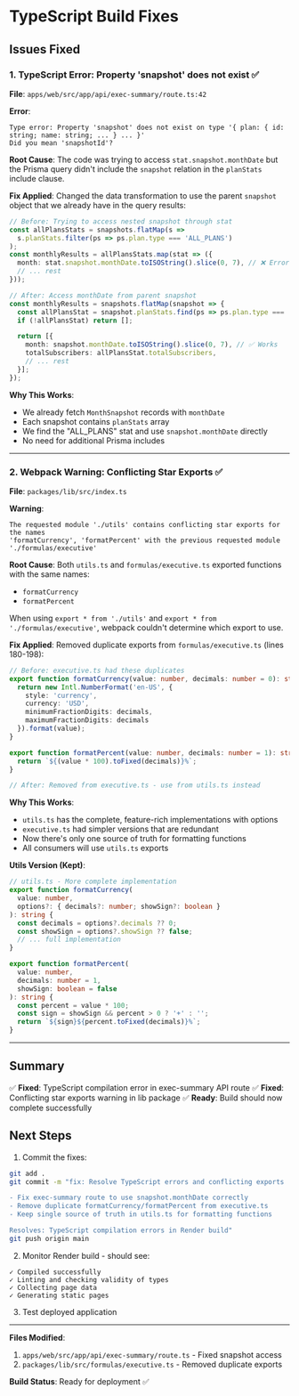 # TypeScript Build Fixes

## Issues Fixed

### 1. TypeScript Error: Property 'snapshot' does not exist ✅

**File**: `apps/web/src/app/api/exec-summary/route.ts:42`

**Error**:
```
Type error: Property 'snapshot' does not exist on type '{ plan: { id: string; name: string; ... } ... }'
Did you mean 'snapshotId'?
```

**Root Cause**:
The code was trying to access `stat.snapshot.monthDate` but the Prisma query didn't include the `snapshot` relation in the `planStats` include clause.

**Fix Applied**:
Changed the data transformation to use the parent `snapshot` object that we already have in the query results:

```typescript
// Before: Trying to access nested snapshot through stat
const allPlansStats = snapshots.flatMap(s =>
  s.planStats.filter(ps => ps.plan.type === 'ALL_PLANS')
);
const monthlyResults = allPlansStats.map(stat => ({
  month: stat.snapshot.monthDate.toISOString().slice(0, 7), // ❌ Error
  // ... rest
}));

// After: Access monthDate from parent snapshot
const monthlyResults = snapshots.flatMap(snapshot => {
  const allPlansStat = snapshot.planStats.find(ps => ps.plan.type === 'ALL_PLANS');
  if (!allPlansStat) return [];

  return [{
    month: snapshot.monthDate.toISOString().slice(0, 7), // ✅ Works
    totalSubscribers: allPlansStat.totalSubscribers,
    // ... rest
  }];
});
```

**Why This Works**:
- We already fetch `MonthSnapshot` records with `monthDate`
- Each snapshot contains `planStats` array
- We find the "ALL_PLANS" stat and use `snapshot.monthDate` directly
- No need for additional Prisma includes

---

### 2. Webpack Warning: Conflicting Star Exports ✅

**File**: `packages/lib/src/index.ts`

**Warning**:
```
The requested module './utils' contains conflicting star exports for the names
'formatCurrency', 'formatPercent' with the previous requested module './formulas/executive'
```

**Root Cause**:
Both `utils.ts` and `formulas/executive.ts` exported functions with the same names:
- `formatCurrency`
- `formatPercent`

When using `export * from './utils'` and `export * from './formulas/executive'`, webpack couldn't determine which export to use.

**Fix Applied**:
Removed duplicate exports from `formulas/executive.ts` (lines 180-198):

```typescript
// Before: executive.ts had these duplicates
export function formatCurrency(value: number, decimals: number = 0): string {
  return new Intl.NumberFormat('en-US', {
    style: 'currency',
    currency: 'USD',
    minimumFractionDigits: decimals,
    maximumFractionDigits: decimals
  }).format(value);
}

export function formatPercent(value: number, decimals: number = 1): string {
  return `${(value * 100).toFixed(decimals)}%`;
}

// After: Removed from executive.ts - use from utils.ts instead
```

**Why This Works**:
- `utils.ts` has the complete, feature-rich implementations with options
- `executive.ts` had simpler versions that are redundant
- Now there's only one source of truth for formatting functions
- All consumers will use `utils.ts` exports

**Utils Version (Kept)**:
```typescript
// utils.ts - More complete implementation
export function formatCurrency(
  value: number,
  options?: { decimals?: number; showSign?: boolean }
): string {
  const decimals = options?.decimals ?? 0;
  const showSign = options?.showSign ?? false;
  // ... full implementation
}

export function formatPercent(
  value: number,
  decimals: number = 1,
  showSign: boolean = false
): string {
  const percent = value * 100;
  const sign = showSign && percent > 0 ? '+' : '';
  return `${sign}${percent.toFixed(decimals)}%`;
}
```

---

## Summary

✅ **Fixed**: TypeScript compilation error in exec-summary API route
✅ **Fixed**: Conflicting star exports warning in lib package
✅ **Ready**: Build should now complete successfully

## Next Steps

1. Commit the fixes:
```bash
git add .
git commit -m "fix: Resolve TypeScript errors and conflicting exports

- Fix exec-summary route to use snapshot.monthDate correctly
- Remove duplicate formatCurrency/formatPercent from executive.ts
- Keep single source of truth in utils.ts for formatting functions

Resolves: TypeScript compilation errors in Render build"
git push origin main
```

2. Monitor Render build - should see:
```
✓ Compiled successfully
✓ Linting and checking validity of types
✓ Collecting page data
✓ Generating static pages
```

3. Test deployed application

---

**Files Modified**:
1. `apps/web/src/app/api/exec-summary/route.ts` - Fixed snapshot access
2. `packages/lib/src/formulas/executive.ts` - Removed duplicate exports

**Build Status**: Ready for deployment ✅
